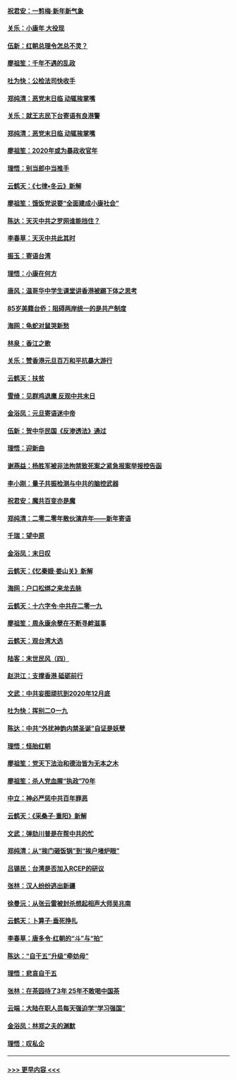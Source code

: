 #### [祝君安：一剪梅‧新年新气象](../pages/nsc993/n11776340.md?t=01090333) 
#### [关乐：小康年 大役现](../pages/nsc993/n11774213.md?t=01090333) 
#### [伍新：红朝总理令怎总不灵？](../pages/nsc993/n11770813.md?t=01090333) 
#### [廖祖笙：千年不遇的乱政](../pages/nsc993/n11770373.md?t=01090333) 
#### [吐为快：公检法司快收手](../pages/nsc993/n11770359.md?t=01090333) 
#### [郑纯清：恶党末日临 动辄挨掌嘴](../pages/nsc993/n11769912.md?t=01090333) 
#### [关乐：就王志民下台寄语有良港警](../pages/nsc993/n11769903.md?t=01090333) 
#### [郑纯清：恶党末日临 动辄挨掌嘴](../pages/nsc993/n11769356.md?t=01090333) 
#### [廖祖笙：2020年或为暴政收官年](../pages/nsc993/n11768216.md?t=01090333) 
#### [理悟：别当郎中当推手](../pages/nsc993/n11768243.md?t=01090333) 
#### [云鹤天：《七律▪冬云》新解](../pages/nsc993/n11768204.md?t=01090333) 
#### [廖祖笙：饿饭党说要“全面建成小康社会”](../pages/nsc993/n11767482.md?t=01090333) 
#### [陈达：天灭中共之罗网谁能挡住？](../pages/nsc993/n11767465.md?t=01090333) 
#### [李春草：天灭中共此其时](../pages/nsc993/n11767452.md?t=01090333) 
#### [振玉：寄语台湾](../pages/nsc993/n11767432.md?t=01090333) 
#### [理悟：小康在何方](../pages/nsc993/n11767394.md?t=01090333) 
#### [唐风：温哥华中学生课堂讲香港被踢下体之思考](../pages/nsc993/n11766848.md?t=01090333) 
#### [85岁美籍台侨：阻碍两岸统一的是共产制度](../pages/nsc993/n11765043.md?t=01090333) 
#### [海网：龟蛇对鼠哭新愁](../pages/nsc993/n11764895.md?t=01090333) 
#### [林泉：香江之歌](../pages/nsc993/n11764415.md?t=01090333) 
#### [关乐：赞香港元旦百万和平抗暴大游行](../pages/nsc993/n11764382.md?t=01090333) 
#### [云鹤天：扶贫](../pages/nsc993/n11764245.md?t=01090333) 
#### [雪绮：见群鸡退鹰  反观中共末日](../pages/nsc993/n11762112.md?t=01090333) 
#### [金浴凤：元旦寄语迷中帝](../pages/nsc993/n11761788.md?t=01090333) 
#### [伍新：贺中华民国《反渗透法》通过](../pages/nsc993/n11761994.md?t=01090333) 
#### [理悟：迎新曲](../pages/nsc993/n11761152.md?t=01090333) 
#### [谢燕益：杨胜军被非法拘禁致死案之紧急报案举报控告函](../pages/nsc993/n11756134.md?t=01090333) 
#### [李小刚：量子共振检测与中共的脑控武器](../pages/nsc993/n11754518.md?t=01090333) 
#### [祝君安：魔共百变亦是魔](../pages/nsc993/n11754469.md?t=01090333) 
#### [郑纯清：二零二零年散伙演弃年——新年寄语](../pages/nsc993/n11754195.md?t=01090333) 
#### [千瑞：望中原](../pages/nsc993/n11754159.md?t=01090333) 
#### [金浴凤：末日叹](../pages/nsc993/n11752359.md?t=01090333) 
#### [云鹤天：《忆秦娥‧娄山关》新解](../pages/nsc993/n11752348.md?t=01090333) 
#### [海网：户口松绑之来龙去脉](../pages/nsc993/n11752328.md?t=01090333) 
#### [云鹤天：十六字令‧中共在二零一九](../pages/nsc993/n11752305.md?t=01090333) 
#### [廖祖笙：周永康余孽在不断寻衅滋事](../pages/nsc993/n11751013.md?t=01090333) 
#### [云鹤天：观台湾大选](../pages/nsc993/n11751007.md?t=01090333) 
#### [陆客：末世民风（四）](../pages/nsc993/n11749203.md?t=01090333) 
#### [赵洪江：支撑香港 砥砺前行](../pages/nsc993/n11748482.md?t=01090333) 
#### [文武：中共妄图顽抗到2020年12月底](../pages/nsc993/n11748446.md?t=01090333) 
#### [吐为快：挥别二O一九](../pages/nsc993/n11748411.md?t=01090333) 
#### [陈达：中共“外扰神韵内禁圣诞”自证是妖孽](../pages/nsc993/n11748226.md?t=01090333) 
#### [理悟：怪胎红朝](../pages/nsc993/n11748206.md?t=01090333) 
#### [廖祖笙：党天下法治和德治皆为无本之木](../pages/nsc993/n11748135.md?t=01090333) 
#### [廖祖笙：杀人党血腥“执政”70年](../pages/nsc993/n11745144.md?t=01090333) 
#### [中立：神必严惩中共百年罪恶](../pages/nsc993/n11744970.md?t=01090333) 
#### [云鹤天：《采桑子‧重阳》新解](../pages/nsc993/n11744948.md?t=01090333) 
#### [文武：弹劾川普是在帮中共的忙](../pages/nsc993/n11744758.md?t=01090333) 
#### [郑纯清：从“挨门砸饭锅”到“挨户堵炉眼”](../pages/nsc993/n11744745.md?t=01090333) 
#### [吕锡民：台湾是否加入RCEP的研议](../pages/nsc993/n11744701.md?t=01090333) 
#### [张林：汉人纷纷逃出新疆](../pages/nsc993/n11743530.md?t=01090333) 
#### [徐曼沅：从张云雷被封杀想起相声大师吴兆南](../pages/nsc993/n11741816.md?t=01090333) 
#### [云鹤天：卜算子‧垂死挣扎](../pages/nsc993/n11739956.md?t=01090333) 
#### [李春草：唐多令‧红朝的“斗”与“拍”](../pages/nsc993/n11739830.md?t=01090333) 
#### [陈达：“自干五”升级“牵妨母”](../pages/nsc993/n11739724.md?t=01090333) 
#### [理悟：悲哀自干五](../pages/nsc993/n11739547.md?t=01090333) 
#### [张林：在茶园待了3年 25年不敢喝中国茶](../pages/nsc993/n11739240.md?t=01090333) 
#### [云端：大陆在职人员每天强迫学“学习强国”](../pages/nsc993/n11738735.md?t=01090333) 
#### [金浴凤：林郑之夫的渊默](../pages/nsc993/n11737735.md?t=01090333) 
#### [理悟：叹私企](../pages/nsc993/n11737715.md?t=01090333) 

----
#### [ >>> 更早内容 <<< ](../indexes/nsc993-earlier.md)
